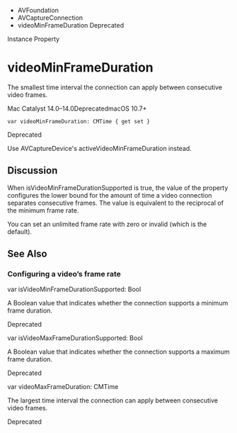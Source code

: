 

- AVFoundation
- AVCaptureConnection
-  videoMinFrameDuration Deprecated

Instance Property

# videoMinFrameDuration

The smallest time interval the connection can apply between consecutive video frames.

Mac Catalyst 14.0–14.0DeprecatedmacOS 10.7+

``` source
var videoMinFrameDuration: CMTime { get set }
```

Deprecated

Use AVCaptureDevice's activeVideoMinFrameDuration instead.

## Discussion

When isVideoMinFrameDurationSupported is true, the value of the property configures the lower bound for the amount of time a video connection separates consecutive frames. The value is equivalent to the reciprocal of the minimum frame rate.

You can set an unlimited frame rate with zero or invalid (which is the default).

## See Also

### Configuring a video’s frame rate

var isVideoMinFrameDurationSupported: Bool

A Boolean value that indicates whether the connection supports a minimum frame duration.

Deprecated

var isVideoMaxFrameDurationSupported: Bool

A Boolean value that indicates whether the connection supports a maximum frame duration.

Deprecated

var videoMaxFrameDuration: CMTime

The largest time interval the connection can apply between consecutive video frames.

Deprecated

